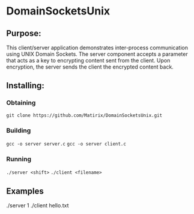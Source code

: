 # DomainSocketsUnix
## Purpose:
This client/server application demonstrates inter-process communication using UNIX Domain Sockets. The server component accepts a parameter that acts as a key to encrypting content sent from the client. Upon encryption, the server sends the client the encrypted content back.

## Installing:
### Obtaining
  ```git clone https://github.com/Matirix/DomainSocketsUnix.git```
### Building
  ```gcc -o server server.c```
  ```gcc -o server client.c```
### Running
  ```./server <shift>```
  ```./client <filename>```


## Examples

./server 1
./client hello.txt
